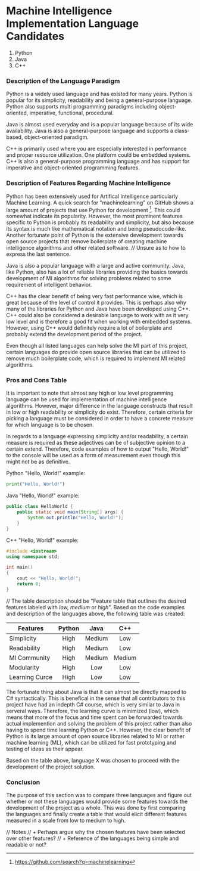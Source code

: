 # Machine Intelligence Implementation Language Candidates
1. Python
2. Java
3. C++

### Description of the Language Paradigm
Python is a widely used language and has existed for many years. Python is popular for its simplicity, readability and being a general-purpose language. Python also supports multi programming paradigms including object-oriented, imperative, functional, procedural.

Java is almost used everyday and is a popular language because of its wide availability. Java is also a general-purpose language and supports a class-based, object-oriented paradigm. 

C++ is primarily used where you are especially interested in performance and proper resource utilization. One platform could be embedded systems. C++ is also a general-purpose programming language and has support for imperative and object-oriented programming features. 

### Description of Features Regarding Machine Intelligence
Python has been extensively used for Artifical Intelligence particularly Machine Learning. A quick search for "machinelearning" on GitHub shows a large amount of projects that use Python for development [^github_machine_learning]. This could somewhat indicate its popularity. However, the most prominent features specific to Python is probably its readability and simplicity, but also because its syntax is much like mathematical notation and being pseudocode-like. Another fortunate point of Python is the extensive development towards open source projects that remove boilerplate of creating machine intelligence algorithms and other related software.
// Unsure as to how to express the last sentence. 

Java is also a popular language with a large and active community. Java, like Python, also has a lot of reliable libraries providing the basics towards development of MI algorithms for solving problems related to some requirement of intelligent behavior. 

C++ has the clear benefit of being very fast performance wise, which is great because of the level of control it provides. This is perhaps also why many of the libraries for Python and Java have been developed using C++. C++ could also be considered a desirable language to work with as it very low level and is therefore a good fit when working with embedded systems. However, using C++ would definitely require a lot of boilerplate and probably extend the development period of the project. 

Even though all listed languages can help solve the MI part of this project, certain languages do provide open source libraries that can be utilized to remove much boilerplate code, which is required to implement MI related algorithms. 

### Pros and Cons Table
It is important to note that almost any high or low level programming language can be used for implementation of machine intelligence algorithms. However, major difference in the language constructs that result in low or high readability or simplicity do exist. Therefore, certain criteria for picking a language must be considered in order to have a concrete measure for which language is to be chosen.

In regards to a language expressing simplicity and/or readability, a certain measure is required as these adjectives can be of subjective opinion to a certain extend. 
Therefore, code examples of how to output "Hello, World!" to the console will be used as a form of measurement even though this might not be as definitive. 

Python "Hello, World!" example:
```python
print("Hello, World!")
```

Java "Hello, World!" example:
```java
public class HelloWorld {
    public static void main(String[] args) {
        System.out.println("Hello, World!");
    }
}
```

C++ "Hello, World!" example:
```c++
#include <iostream>
using namespace std;

int main() 
{
    cout << "Hello, World!";
    return 0;
}
```

// The table description should be "Feature table that outlines the desired features labeled with *low, medium* or *high*".
Based on the code examples and  description of the languages above, the following table was created:

| Features       | Python |  Java  |   C++  |
|----------------|:------:|:------:|:------:|
| Simplicity     |  High  | Medium |   Low  |
| Readability    |  High  | Medium |   Low  |
| MI Community   |  High  | Medium | Medium |
| Modularity     |  High  |   Low  |   Low  |
| Learning Curce |  High  |   Low  |   Low  |

The fortunate thing about Java is that it can almost be directly mapped to C# syntactically. This is benefical in the sense that all contributors to this project have had an indepth C# course, which is very similar to Java in serveral ways. Therefore, the learning curve is minimized (low), which means that more of the focus and time spent can be forwarded towards actual implemention and solving the problem of this project rather than also having to spend time learning Python or C++. However, the clear benefit of Python is its large amount of open source libraries related to MI or rather machine learning (ML), which can be utilized for fast prototyping and testing of ideas as their appear.  

Based on the table above, language X was chosen to proceed with the development of the project solution. 

### Conclusion
The purpose of this section was to compare three languages and figure out whether or not these languages would provide some features towards the development of the project as a whole. This was done by first comparing the languages and finally create a table that would elicit different features measured in a scale from low to medium to high. 

// Notes
// + Perhaps argue why the chosen features have been selected over other features?
// + Reference of the languages being simple and readable or not?

[^github_machine_learning]: https://github.com/search?q=machinelearning
[^stackoverflow_dev_survey_2018]: https://insights.stackoverflow.com/survey/2018/#most-popular-technologies